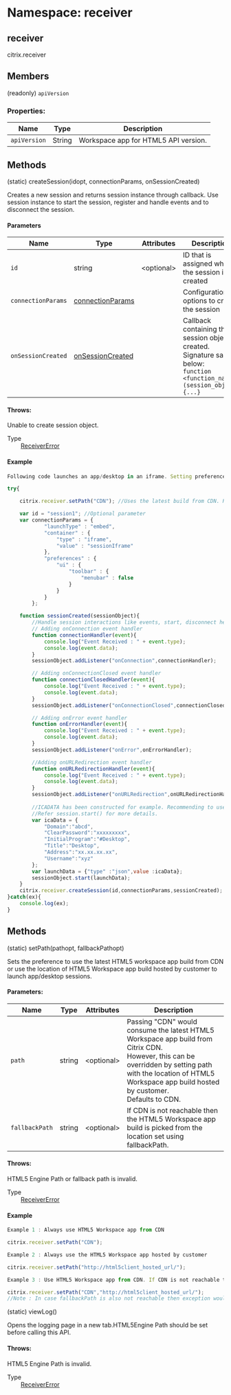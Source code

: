 # Namespace: receiver


## receiver
citrix.receiver


## Members 
<span class="type-signature">(readonly) </span>`apiVersion`<span class="type-signature"></span> 

### Properties:

  Name          | Type                                   | Description
  --------------|----------------------------------------|-----------------------------
  `apiVersion`  | <span class="param-type">String</span> | Workspace app for HTML5 API version.

## Methods
<span class="type-signature">(static) </span>createSession<span class="signature">(id<span class="signature-attributes">opt</span>, connectionParams, onSessionCreated)</span><span class="type-signature"></span>

Creates a new session and returns session instance through callback. Use session instance to start the session, register and handle events and to disconnect the session.

#### Parameters

| Name | Type | Attributes | Description |
|---|---|---|---|
| `id` | string | &lt;optional&gt; | ID that is assigned when the session is created |
| `connectionParams`	 | [connectionParams](../global#connectionparams) | | Configuration options to create the session |
| `onSessionCreated` | [onSessionCreated](../global#onsessioncreated) | | Callback containing the session object created. Signature sample below: <br> `function <function_name>(session_object){...}` | 

#### Throws:
Unable to create session object.

Type   
&nbsp;&nbsp;&nbsp;&nbsp;&nbsp;&nbsp;&nbsp;&nbsp;<span class="param-type">[ReceiverError](../ReceiverError)</span>

#### Example

````js
Following code launches an app/desktop in an iframe. Setting preferences to hide the in-session toolbar.

try{			

	citrix.receiver.setPath("CDN"); //Uses the latest build from CDN. Refer setPath for more information			

	var id = "session1"; //Optional parameter
	var connectionParams = {
			"launchType" : "embed",
			"container" : {
				"type" : "iframe",
				"value" : "sessionIframe"
			},
			"preferences" : {
				"ui" : {
					"toolbar" : {
						"menubar" : false
					}
				}
			}
		};

	function sessionCreated(sessionObject){
		//Handle session interactions like events, start, disconnect here.				
		// Adding onConnection event handler
		function connectionHandler(event){
			console.log("Event Received : " + event.type);
			console.log(event.data);		
		}				
		sessionObject.addListener("onConnection",connectionHandler);

		// Adding onConnectionClosed event handler
		function connectionClosedHandler(event){
			console.log("Event Received : " + event.type);		
			console.log(event.data);		
		}
		sessionObject.addListener("onConnectionClosed",connectionClosedHandler);

		// Adding onError event handler
		function onErrorHandler(event){
			console.log("Event Received : " + event.type);		
			console.log(event.data);
		}
		sessionObject.addListener("onError",onErrorHandler);

		//Adding onURLRedirection event handler
		function onURLRedirectionHandler(event){
			console.log("Event Received : " + event.type);		
			console.log(event.data);
		}
		sessionObject.addListener("onURLRedirection",onURLRedirectionHandler);
	
  		//ICADATA has been constructed for example. Recommending to use StoreFront/WebInterface SDK to get ICA. 
		//Refer session.start() for more details.
		var icaData = {
			"Domain":"abcd",
			"ClearPassword":"xxxxxxxxx",
			"InitialProgram":"#Desktop",
			"Title":"Desktop",
			"Address":"xx.xx.xx.xx",
			"Username":"xyz"				
		};
		var launchData = {"type" :"json",value :icaData};	
		sessionObject.start(launchData);
	}
	citrix.receiver.createSession(id,connectionParams,sessionCreated);
}catch(ex){
	console.log(ex);
}
````

## Methods  
(static) setPath(pathopt, fallbackPathopt)

Sets the preference to use the latest HTML5 workspace app build from CDN or use the location of HTML5 Workspace app build hosted by customer to launch app/desktop sessions.

#### Parameters:

| Name | Type | Attributes | Description |
|---|---|---|---|
| `path` | string | &lt;optional&gt; | Passing "CDN" would consume the latest HTML5 Workspace app build from Citrix CDN.<br> However, this can be overridden by setting path with the location of HTML5 Workspace app build hosted by customer.<br> Defaults to CDN. |
| `fallbackPath`	 | string |&lt;optional&gt; | If CDN is not reachable then the HTML5 Workspace app build is picked from the location set using fallbackPath. |

#### Throws:

HTML5 Engine Path or fallback path is invalid.

Type   
&nbsp;&nbsp;&nbsp;&nbsp;&nbsp;&nbsp;&nbsp;&nbsp;<span class="param-type">[ReceiverError](../ReceiverError)</span>
  

#### Example

````js
Example 1 : Always use HTML5 Workspace app from CDN

citrix.receiver.setPath("CDN");

Example 2 : Always use the HTML5 Workspace app hosted by customer

citrix.receiver.setPath("http://html5client_hosted_url/");

Example 3 : Use HTML5 Workspace app from CDN. If CDN is not reachable then use from the fallback path 

citrix.receiver.setPath("CDN","http://html5client_hosted_url/");
//Note : In case fallbackPath is also not reachable then exception would be thrown.
````

(static) viewLog()


Opens the logging page in a new tab.HTML5Engine Path should be set
before calling this API.

  
#### Throws:
HTML5 Engine Path is invalid. 

Type  
&nbsp;&nbsp;&nbsp;&nbsp;&nbsp;&nbsp;&nbsp;&nbsp;<span class="param-type">[ReceiverError](../ReceiverError)</span>
